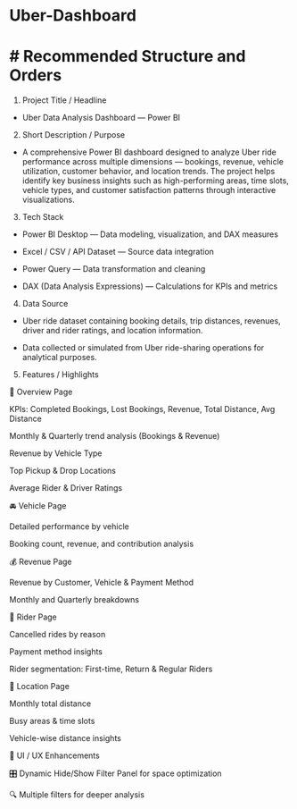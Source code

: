 # Uber-Dashboard

# # Recommended Structure and Orders

1. Project Title / Headline

- Uber Data Analysis Dashboard — Power BI

2. Short Description / Purpose

- A comprehensive Power BI dashboard designed to analyze Uber ride performance across multiple dimensions — bookings, revenue, vehicle utilization, customer behavior, and location trends.
The project helps identify key business insights such as high-performing areas, time slots, vehicle types, and customer satisfaction patterns through interactive visualizations.

3. Tech Stack

- Power BI Desktop — Data modeling, visualization, and DAX measures

- Excel / CSV / API Dataset — Source data integration

- Power Query — Data transformation and cleaning

- DAX (Data Analysis Expressions) — Calculations for KPIs and metrics

4. Data Source

- Uber ride dataset containing booking details, trip distances, revenues, driver and rider ratings, and location information.

- Data collected or simulated from Uber ride-sharing operations for analytical purposes.

5. Features / Highlights

🧭 Overview Page

KPIs: Completed Bookings, Lost Bookings, Revenue, Total Distance, Avg Distance

Monthly & Quarterly trend analysis (Bookings & Revenue)

Revenue by Vehicle Type

Top Pickup & Drop Locations

Average Rider & Driver Ratings

🚘 Vehicle Page

Detailed performance by vehicle

Booking count, revenue, and contribution analysis

💰 Revenue Page

Revenue by Customer, Vehicle & Payment Method

Monthly and Quarterly breakdowns

👥 Rider Page

Cancelled rides by reason

Payment method insights

Rider segmentation: First-time, Return & Regular Riders

📍 Location Page

Monthly total distance

Busy areas & time slots

Vehicle-wise distance insights

🧩 UI / UX Enhancements

🎛️ Dynamic Hide/Show Filter Panel for space optimization

🔍 Multiple filters for deeper analysis
